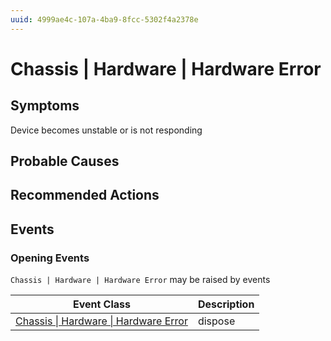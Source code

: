 ```yaml
---
uuid: 4999ae4c-107a-4ba9-8fcc-5302f4a2378e
---
```

# Chassis | Hardware | Hardware Error

## Symptoms

Device becomes unstable or is not responding

## Probable Causes

## Recommended Actions

## Events

### Opening Events
`Chassis | Hardware | Hardware Error` may be raised by events

| Event Class                                                                                               | Description |
| --------------------------------------------------------------------------------------------------------- | ----------- |
| [Chassis \| Hardware \| Hardware Error](ref://event-classes-reference/chassis/hardware/hardware-error.md) | dispose     |
